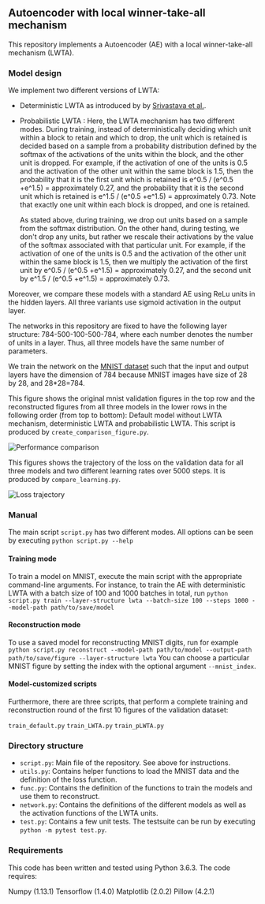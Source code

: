 ## Autoencoder with local winner-take-all mechanism

This repository implements a Autoencoder (AE) with a local winner-take-all mechanism (LWTA).

### Model design

We implement two different versions of LWTA:
- Deterministic LWTA as introduced by by [Srivastava et al.](https://papers.nips.cc/paper/5059-compete-to-compute.pdf).
- Probabilistic LWTA :
  Here, the LWTA mechanism has two different modes. During training, instead of
  deterministically deciding which unit within a
  block to retain and which to drop, the unit which is retained is decided based
  on a sample from a probability distribution defined by the softmax of the
  activations of the units within the block, and the other unit is dropped. For
  example, if the activation of one of the units is 0.5 and the activation of the
  other unit within the same block is 1.5, then the probability that it is the
  first unit which is retained is e^0.5 / (e^0.5 +e^1.5) = approximately 0.27,
  and the probability that it is the second unit which is retained is e^1.5 /
  (e^0.5 +e^1.5) = approximately 0.73. Note that exactly one unit within each
  block is dropped, and one is retained.

  As stated above, during training, we drop out units based on a sample from the
  softmax distribution. On the other hand, during testing, we don't drop any
  units, but rather we rescale their activations by the value of the softmax
  associated with that particular unit. For example, if the activation of one of
  the units is 0.5 and the activation of the other unit within the same block is
  1.5, then we multiply the activation of the first unit by e^0.5 / (e^0.5
  +e^1.5) = approximately 0.27, and the second unit by e^1.5 / (e^0.5 +e^1.5) =
  approximately 0.73.

Moreover, we compare these models with a standard AE using ReLu units in the hidden layers.
All three variants use sigmoid activation in the output layer.

The networks in this repository are fixed to have the following layer structure:
784-500-100-500-784, where each number denotes the number of units in a layer.
Thus, all three models have the same number of parameters.

We train the network on the [MNIST dataset](http://yann.lecun.com/exdb/mnist/) such that the
input and output layers have the dimension of 784 because MNIST images have size of 28 by 28, and 28\*28=784.

This figure shows the original mnist validation figures in the top row and the reconstructed figures from
all three models in the lower rows in the following order (from top to bottom): Default model without LWTA mechanism, deterministic LWTA and probabilistic LWTA. This script is produced by `create_comparison_figure.py`.

![Performance comparison](https://github.com/mschmidt87/wta_ae/blob/master/comparison.png)

This figures shows the trajectory of the loss on the validation data for all three models and two different learning rates over 5000 steps. It is produced by `compare_learning.py`.

![Loss trajectory](https://github.com/mschmidt87/wta_ae/blob/master/compare_learning.png)

### Manual

The main script `script.py` has two different modes.
All options can be seen by executing
`python script.py --help`

#### Training mode

To train a model on MNIST, execute the main script with the appropriate command-line arguments.
For instance, to train the AE with deterministic LWTA with a batch size of 100 and 1000 batches in total, run
`python script.py train --layer-structure lwta --batch-size 100 --steps 1000 --model-path path/to/save/model`

#### Reconstruction mode
To use a saved model for reconstructing MNIST digits, run for example
`python script.py reconstruct --model-path path/to/model --output-path path/to/save/figure --layer-structure lwta`
You can choose a particular MNIST figure by setting the index with the optional argument `--mnist_index`.

#### Model-customized scripts

Furthermore, there are three scripts, that perform a complete training and reconstruction round of the first 10 figures of the validation dataset:

`train_default.py`
`train_LWTA.py`
`train_pLWTA.py`

### Directory structure

- `script.py`:
  Main file of the repository. See above for instructions.
- `utils.py`:
  Contains helper functions to load the MNIST data and the definition of the loss function.
- `func.py`:
  Contains the definition of the functions to train the models and use them to reconstruct.
- `network.py`:
  Contains the definitions of the different models as well as the activation functions of the
  LWTA units.
- `test.py`:
  Contains a few unit tests.
  The testsuite can be run by executing `python -m pytest test.py`.


### Requirements

This code has been written and tested using Python 3.6.3. The code requires:

Numpy (1.13.1)
Tensorflow (1.4.0)
Matplotlib (2.0.2)
Pillow (4.2.1)

